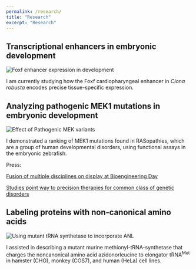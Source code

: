```yaml
---
permalink: /research/
title: "Research"
excerpt: "Research"
---
```


## Transcriptional enhancers in embryonic development
![Foxf enhancer expression in development](https://grantonjindal.github.io/images/Foxf2.PNG)


I am currently studying how the Foxf cardiopharyngeal enhancer in *Ciona robusta* encodes precise tissue-specific expression.

## Analyzing pathogenic MEK1 mutations in embryonic development
![Effect of Pathogenic MEK variants](https://grantonjindal.github.io/images/AoverB.PNG)


I demonstrated a ranking of MEK1 mutations found in RASopathies, which are a group of human developmental disorders, using functional assays in the embryonic zebrafish.

Press: 

[Fusion of multiple disciplines on display at Bioengineering Day](https://engineering.princeton.edu/news/2015/12/16/fusion-multiple-disciplines-display-bioengineering-day)

[ Studies point way to precision therapies for common class of genetic disorders](https://www.princeton.edu/news/2017/02/06/studies-point-way-precision-therapies-common-class-genetic-disorders)

## Labeling proteins with non-canonical amino acids
![Using mutant tRNA synthetase to incorporate ANL](https://grantonjindal.github.io/images/MetANL.gif)


I assisted in describing a mutant murine methionyl-tRNA-synthetase that charges the noncanonical amino acid azidonorleucine to elongator tRNA<sup>Met</sup> in hamster (CHO), monkey (COS7), and human (HeLa) cell lines.
